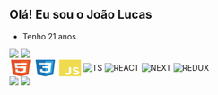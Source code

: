 ## Olá! Eu sou o João Lucas
- Tenho 21 anos.

<div>
      <div>
        <img height="180em" src="https://github-readme-stats.vercel.app/api?username=JoaoLGR&show_icons=true&theme=highcontrast&include_all_commits=true&count_private=true" />
        <img height="180em" src="https://github-readme-stats.vercel.app/api/top-langs/?username=JoaoLGR&layout=compact&langs_count=7&theme=highcontrast" />
      </div>
      <div style="display: inline_block">
        <img align="center" alt="HTML" height="30" width="40" src="https://raw.githubusercontent.com/devicons/devicon/master/icons/html5/html5-original.svg" />
        <img align="center" alt="CSS" height="30" width="40" src="https://raw.githubusercontent.com/devicons/devicon/master/icons/css3/css3-original.svg" />
        <img align="center" alt="JavaScript" height="30" width="40" src="https://raw.githubusercontent.com/devicons/devicon/master/icons/javascript/javascript-plain.svg" />
        <img align="center" alt="TS" height="30" width="40" src="https://cdn.jsdelivr.net/gh/devicons/devicon/icons/typescript/typescript-original.svg" />
        <img align="center" title="React/React-Native" alt="REACT" height="30" width="40" src="https://cdn.jsdelivr.net/gh/devicons/devicon/icons/react/react-original.svg" />
        <img align="center" alt="NEXT" height="30" width="40" src="https://cdn.jsdelivr.net/gh/devicons/devicon/icons/nextjs/nextjs-original.svg" />
        <img align="center" alt="REDUX" height="30" width="40" src="https://cdn.jsdelivr.net/gh/devicons/devicon/icons/redux/redux-original.svg" />
      </div>
      <div>
        <a href="https://www.linkedin.com/in/joão-lucas-gomes-rocha-2873b1207/" target="_blank" rel="noreferrer"><img src="https://img.shields.io/badge/-LinkedIn-%230077B5?style=for-the-badge&logo=linkedin&logoColor=white" target="_blank" /></a>
        <a href="https://www.instagram.com/joaogomeslucas/" target="_blank" rel="noreferrer"><img src="https://img.shields.io/badge/-Instagram-%23E4405F?style=for-the-badge&logo=instagram&logoColor=white" target="_blank" /></a>
      </div>
    </div>
